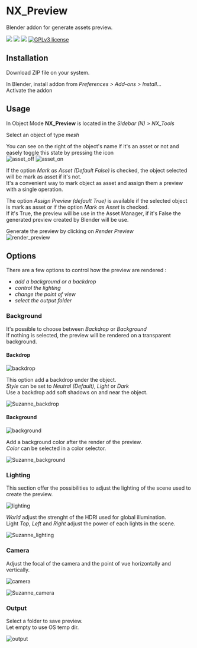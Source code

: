 # NX_Preview

Blender addon for generate assets preview.

<img src="https://img.shields.io/badge/Blender-3.0.0-green" /> <img src="https://img.shields.io/badge/Python-3.10-blue" /> <img src="https://img.shields.io/badge/Addon-1.0.0.Beta-orange" /> 
[![GPLv3 license](https://img.shields.io/badge/License-GPLv3-blue.svg)](http://perso.crans.org/besson/LICENSE.html)

## Installation

Download ZIP file on your system.

In Blender, install addon from _Preferences > Add-ons > Install_...  
Activate the addon

## Usage

In Object Mode **NX_Preview** is located in the _Sidebar (N) > NX_Tools_

Select an object of type _mesh_

You can see on the right of the object's name if it's an asset or not and easely toggle this state by pressing the icon  
![asset_off](https://user-images.githubusercontent.com/54265936/162628484-a74b5d16-3157-4e4a-a02b-86b981d3371f.png)
![asset_on](https://user-images.githubusercontent.com/54265936/162628486-445a40ef-ff8d-4f9e-b245-b068f44e2451.png)

If the option _Mark as Asset (Default False)_ is checked, the object selected will be mark as asset if it's not.  
It's a convenient way to mark object as asset and assign them a preview with a single operation.

The option _Assign Preview (default True)_ is available if the selected object is mark as asset or if the option _Mark as Asset_ is checked.  
If it's True, the preview will be use in the Asset Manager, if it's False the generated preview created by Blender will be use.

Generate the preview by clicking on _Render Preview_  
![render_preview](https://user-images.githubusercontent.com/54265936/162630062-2ed2624d-98c9-418d-be19-541220d33b36.png)

## Options

There are a few options to control how the preview are rendered :

- _add a background or a backdrop_
- _control the lighting_
- _change the point of view_
- _select the output folder_

### Background

It's possible to choose between _Backdrop_ or _Background_  
If nothing is selected, the preview will be rendered on a transparent background.

#### Backdrop

![backdrop](https://user-images.githubusercontent.com/54265936/162631642-a81f8d07-5cb2-419e-86c0-72af783b73f3.png)

This option add a backdrop under the object.  
_Style_ can be set to _Neutral (Default)_, _Light_ or _Dark_  
Use a backdrop add soft shadows on and near the object.

![Suzanne_backdrop](https://user-images.githubusercontent.com/54265936/162631786-43b5fba3-73f1-4c56-8dc8-12bab6fb3973.png)

#### Background

![background](https://user-images.githubusercontent.com/54265936/162631649-02b0c98b-b4aa-4d2d-a056-bab1e0e917d0.png)

Add a background color after the render of the preview.  
_Color_ can be selected in a color selector.

![Suzanne_background](https://user-images.githubusercontent.com/54265936/162634565-8a528ef9-e3f4-4a9e-a2a8-037f2ad4c35a.png)

### Lighting

This section offer the possibilities to adjust the lighting of the scene used to create the preview.

![lighting](https://user-images.githubusercontent.com/54265936/162632321-f428df52-b758-48a4-a7fa-675edcf552a6.png)

_World_ adjust the strenght of the HDRI used for global illumination.  
Light _Top_, _Left_ and _Right_ adjust the power of each lights in the scene.

![Suzanne_lighting](https://user-images.githubusercontent.com/54265936/162634493-c9eb7d7a-52ca-43d6-b294-8f99b16d942d.png)

### Camera

Adjust the focal of the camera and the point of vue horizontally and vertically.

![camera](https://user-images.githubusercontent.com/54265936/162635311-89e225dc-c343-4d38-a119-bdcb38a24d64.png)

![Suzanne_camera](https://user-images.githubusercontent.com/54265936/162636201-6c6e7c67-f882-4ec6-b0e1-9a0912e93b0b.png)

### Output

Select a folder to save preview.  
Let empty to use OS temp dir.

![output](https://user-images.githubusercontent.com/54265936/162636297-3d2483ff-59ff-4a2e-aeec-400e19518e82.png)
